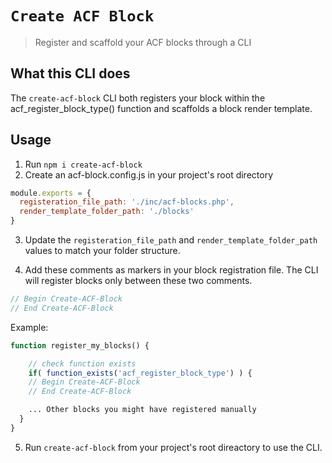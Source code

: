 # `Create ACF Block`

> Register and scaffold your ACF blocks through a CLI

## What this CLI does
The `create-acf-block` CLI both registers your block within the acf_register_block_type() function and scaffolds a block render template.

## Usage

1. Run `npm i create-acf-block`
2. Create an acf-block.config.js in your project's root directory

``` js
module.exports = {
  registeration_file_path: './inc/acf-blocks.php',
  render_template_folder_path: './blocks'
}
```

3. Update the `registeration_file_path` and `render_template_folder_path` values to match your folder structure.

4. Add these comments as markers in your block registration file. The CLI will register blocks only between these two comments.

``` php
// Begin Create-ACF-Block
// End Create-ACF-Block
```

Example:

``` php
function register_my_blocks() {

	// check function exists
	if( function_exists('acf_register_block_type') ) {
    // Begin Create-ACF-Block
    // End Create-ACF-Block

    ... Other blocks you might have registered manually
  }
}
```

5. Run `create-acf-block` from your project's root direactory to use the CLI.